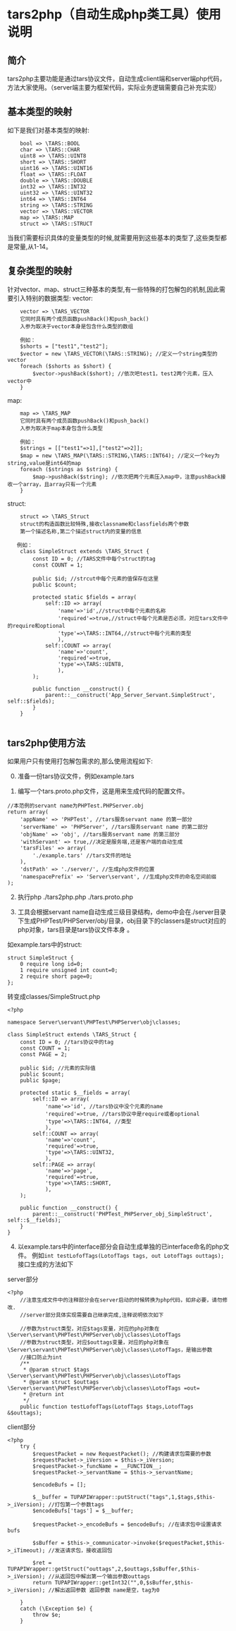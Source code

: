 
# tars2php（自动生成php类工具）使用说明

## 简介
tars2php主要功能是通过tars协议文件，自动生成client端和server端php代码，方法大家使用。（server端主要为框架代码，实际业务逻辑需要自己补充实现）

## 基本类型的映射
如下是我们对基本类型的映射:
```
    bool => \TARS::BOOL
    char => \TARS::CHAR
    uint8 => \TARS::UINT8
    short => \TARS::SHORT
    uint16 => \TARS::UINT16
    float => \TARS::FLOAT
    double => \TARS::DOUBLE
    int32 => \TARS::INT32
    uint32 => \TARS::UINT32
    int64 => \TARS::INT64
    string => \TARS::STRING
    vector => \TARS::VECTOR
    map => \TARS::MAP
    struct => \TARS::STRUCT
```
当我们需要标识具体的变量类型的时候,就需要用到这些基本的类型了,这些类型都是常量,从1-14。

## 复杂类型的映射
针对vector、map、struct三种基本的类型,有一些特殊的打包解包的机制,因此需要引入特别的数据类型:
vector:
```
    vector => \TARS_VECTOR
    它同时具有两个成员函数pushBack()和push_back()
    入参为取决于vector本身是包含什么类型的数组

	例如：
    $shorts = ["test1","test2"];
    $vector = new \TARS_VECTOR(\TARS::STRING); //定义一个string类型的vector
    foreach ($shorts as $short) {
        $vector->pushBack($short); //依次吧test1，test2两个元素，压入vector中
    }
```
map:
```
    map => \TARS_MAP
    它同时具有两个成员函数pushBack()和push_back()
    入参为取决于map本身包含什么类型

    例如：
    $strings = [["test1"=>1],["test2"=>2]];
    $map = new \TARS_MAP(\TARS::STRING,\TARS::INT64); //定义一个key为string,value是int64的map
    foreach ($strings as $string) {
        $map->pushBack($string); //依次把两个元素压入map中，注意pushBack接收一个array，且array只有一个元素
    }
```

struct:
```
    struct => \TARS_Struct
    struct的构造函数比较特殊,接收classname和classfields两个参数
    第一个描述名称,第二个描述struct内的变量的信息

   例如：
	class SimpleStruct extends \TARS_Struct {
		const ID = 0; //TARS文件中每个struct的tag
		const COUNT = 1;

		public $id; //strcut中每个元素的值保存在这里
		public $count; 

		protected static $fields = array(
			self::ID => array(
				'name'=>'id',//struct中每个元素的名称
				'required'=>true,//struct中每个元素是否必须，对应tars文件中的require和optional
				'type'=>\TARS::INT64,//struct中每个元素的类型
				),
			self::COUNT => array(
				'name'=>'count',
				'required'=>true,
				'type'=>\TARS::UINT8,
				),
		);

		public function __construct() {
			parent::__construct('App_Server_Servant.SimpleStruct', self::$fields);
		}
	}
   
```

## tars2php使用方法
如果用户只有使用打包解包需求的,那么使用流程如下:

0. 准备一份tars协议文件，例如example.tars

1. 编写一个tars.proto.php文件，这是用来生成代码的配置文件。
```
//本范例的servant name为PHPTest.PHPServer.obj
return array(
    'appName' => 'PHPTest', //tars服务servant name 的第一部分
    'serverName' => 'PHPServer', //tars服务servant name 的第二部分
    'objName' => 'obj', //tars服务servant name 的第三部分
    'withServant' => true,//决定是服务端,还是客户端的自动生成
    'tarsFiles' => array(
        './example.tars' //tars文件的地址
    ),
    'dstPath' => './server/', //生成php文件的位置
    'namespacePrefix' => 'Server\servant', //生成php文件的命名空间前缀
);
```
2. 执行php ./tars2php.php ./tars.proto.php

3. 工具会根据servant name自动生成三级目录结构，demo中会在./server目录下生成PHPTest/PHPServer/obj/目录，obj目录下的classers是struct对应的php对象，tars目录是tars协议文件本身 。

如example.tars中的struct:
```
struct SimpleStruct {
    0 require long id=0;
    1 require unsigned int count=0;
    2 require short page=0;
};
```
转变成classes/SimpleStruct.php

```
<?php

namespace Server\servant\PHPTest\PHPServer\obj\classes;

class SimpleStruct extends \TARS_Struct {
	const ID = 0; //tars协议中的tag
	const COUNT = 1;
	const PAGE = 2;
	
	public $id; //元素的实际值
	public $count; 
	public $page; 
	
	protected static $__fields = array(
		self::ID => array(
			'name'=>'id', //tars协议中没个元素的name
			'required'=>true, //tars协议中是require或者optional
			'type'=>\TARS::INT64, //类型
			),
		self::COUNT => array(
			'name'=>'count',
			'required'=>true,
			'type'=>\TARS::UINT32,
			),
		self::PAGE => array(
			'name'=>'page',
			'required'=>true,
			'type'=>\TARS::SHORT,
			),
	);

	public function __construct() {
		parent::__construct('PHPTest_PHPServer_obj_SimpleStruct', self::$__fields);
	}
}
```

4. 以example.tars中的interface部分会自动生成单独的已interface命名的php文件。
例如`int testLofofTags(LotofTags tags, out LotofTags outtags);`接口生成的方法如下

server部分
```
<?php
    //注意生成文件中的注释部分会在server启动的时候转换为php代码，如非必要，请勿修改.
    //server部分具体实现需要自己继承完成,注释说明依次如下
    
    //参数为struct类型，对应$tags变量，对应的php对象在\Server\servant\PHPTest\PHPServer\obj\classes\LotofTags
    //参数为struct类型，对应$outtags变量，对应的php对象在\Server\servant\PHPTest\PHPServer\obj\classes\LotofTags，是输出参数
    //接口防止为int
	/**
	 * @param struct $tags \Server\servant\PHPTest\PHPServer\obj\classes\LotofTags
	 * @param struct $outtags \Server\servant\PHPTest\PHPServer\obj\classes\LotofTags =out=
	 * @return int 
	 */
	public function testLofofTags(LotofTags $tags,LotofTags &$outtags);
```
client部分
```
<?php
	try {
		$requestPacket = new RequestPacket(); //构建请求包需要的参数
		$requestPacket->_iVersion = $this->_iVersion;
		$requestPacket->_funcName = __FUNCTION__;
		$requestPacket->_servantName = $this->_servantName;
		
		$encodeBufs = [];

		$__buffer = TUPAPIWrapper::putStruct("tags",1,$tags,$this->_iVersion); //打包第一个参数tags
		$encodeBufs['tags'] = $__buffer;
		
		$requestPacket->_encodeBufs = $encodeBufs; //在请求包中设置请求bufs

		$sBuffer = $this->_communicator->invoke($requestPacket,$this->_iTimeout); //发送请求包，接收返回包

		$ret = TUPAPIWrapper::getStruct("outtags",2,$outtags,$sBuffer,$this->_iVersion); //从返回包中解出第一个输出参数outtags
		return TUPAPIWrapper::getInt32("",0,$sBuffer,$this->_iVersion); //解出返回参数 返回参数 name是空，tag为0

	}
	catch (\Exception $e) {
		throw $e;
	}
```